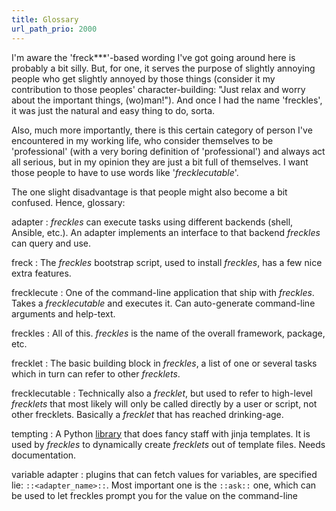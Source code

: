 ```yaml
---
title: Glossary
url_path_prio: 2000
---
```


I'm aware the 'freck***'-based wording I've got going around here is probably a bit silly. But, for one, it serves the purpose of slightly annoying people who get slightly annoyed by those things (consider it my contribution to those peoples' character-building: "Just relax and worry about the important things, (wo)man!"). And once I had the name 'freckles', it was just the natural and easy thing to do, sorta.

Also, much more importantly, there is this certain category of person I've encountered in my working life, who consider themselves to be 'professional' (with a very boring definition of 'professional') and always act all serious, but in my opinion they are just a bit full of themselves. I want those people to have to use words like '*frecklecutable*'.

The one slight disadvantage is that people might also become a bit confused. Hence, glossary:

adapter
:    *freckles* can execute tasks using different backends (shell, Ansible, etc.). An adapter implements an interface
     to that backend *freckles* can query and use.

freck
:    The *freckles* bootstrap script, used to install *freckles*, has a few nice extra features.

frecklecute
:    One of the command-line application that ship with *freckles*. Takes a *frecklecutable* and executes it. Can auto-generate command-line arguments and help-text.

freckles
:    All of this. *freckles* is the name of the overall framework, package, etc.

frecklet
:    The basic building block in *freckles*, a list of one or several tasks which in turn can refer to other *frecklets*.

frecklecutable
:    Technically also a *frecklet*, but used to refer to high-level *frecklets* that most likely will only be called directly
     by a user or script, not other frecklets. Basically a *frecklet* that has reached drinking-age.

tempting
:    A Python [library](https://gitlab.com/frkl/tempting) that does fancy staff with jinja templates. It is used by *freckles* to dynamically create *frecklets* out of template files. Needs documentation.

variable adapter
:    plugins that can fetch values for variables, are specified lie: ``::<adapter_name>::``. Most important one is the ``::ask::`` one, which can be used to let freckles prompt you for the value on the command-line
